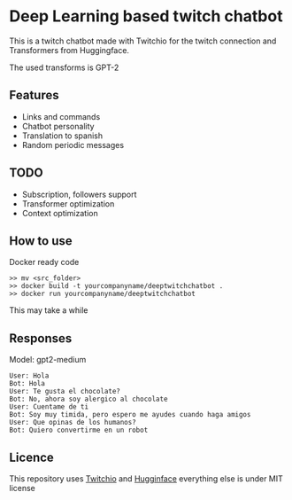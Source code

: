 # Deep Learning based twitch chatbot
This is a twitch chatbot made with Twitchio for the twitch connection and Transformers from Huggingface.

The used transforms is GPT-2 

## Features
* Links and commands
* Chatbot personality
* Translation to spanish
* Random periodic messages

## TODO
* Subscription, followers support
* Transformer optimization
* Context optimization

## How to use
Docker ready code

```
>> mv <src_folder>
>> docker build -t yourcompanyname/deeptwitchchatbot .
>> docker run yourcompanyname/deeptwitchchatbot
```

This may take a while

## Responses
Model: gpt2-medium

```
User: Hola
Bot: Hola
User: Te gusta el chocolate?
Bot: No, ahora soy alergico al chocolate
User: Cuentame de ti
Bot: Soy muy timida, pero espero me ayudes cuando haga amigos
User: Que opinas de los humanos?
Bot: Quiero convertirme en un robot
```

## Licence 
This repository uses [Twitchio](https://github.com/TwitchIO/TwitchIO) and [Hugginface](https://github.com/huggingface/transformers) everything else is under MIT license